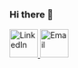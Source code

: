 ### Hi there 👋
<div>
  <a href='https://www.linkedin.com/in/-alexanderpopov/'>
    <img src='https://camo.githubusercontent.com/c8a9c5b414cd812ad6a97a46c29af67239ddaeae08c41724ff7d945fb4c047e5/68747470733a2f2f6564656e742e6769746875622e696f2f537570657254696e7949636f6e732f696d616765732f7376672f6c696e6b6564696e2e737667' 
      width='50px' alt='LinkedIn'/>
  </a>
  <a href='mailto: itsalexanderpopov@gmail.com'>
    <img src='https://camo.githubusercontent.com/0f3aa1f457bb92fbd2411761262ce1fb0f766ed74a4f4289bfc4a0b6024335d6/68747470733a2f2f6564656e742e6769746875622e696f2f537570657254696e7949636f6e732f696d616765732f7376672f656d61696c2e737667' 
      width='50px' alt='Email'/>
  </a>
</div>
